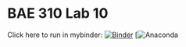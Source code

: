 # BAE 310 Lab 10

Click here to run in mybinder:
[![Binder](https://mybinder.org/badge_logo.svg)](https://mybinder.org/v2/gh/jvkrogmeier/HEC-2109-2-Lab1/HEAD)
[![Anaconda]()
